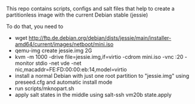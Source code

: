 This repo contains scripts, configs and salt files
that help to create a partitionless image
with the current Debian stable (jessie)

To do that, you need to
- wget http://ftp.de.debian.org/debian/dists/jessie/main/installer-amd64/current/images/netboot/mini.iso
- qemu-img create jessie.img 2G
- kvm -m 1000 -drive file=jessie.img,if=virtio -cdrom mini.iso -vnc :20 -monitor stdio -net vde -net nic,macaddr=FE:FD:00:00:eb:14,model=virtio
- install a normal Debian with just one root partition to "jessie.img" using preseed.cfg and automatic install mode
- run scripts/mknopart.sh
- apply salt states in the middle using salt-ssh vm20b state.apply

